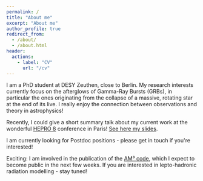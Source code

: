 ```yaml
---
permalink: /
title: "About me"
excerpt: "About me"
author_profile: true
redirect_from: 
  - /about/
  - /about.html
header:
  actions:
    - label: "CV"
      url: "/cv"
---
```


<!-- <button name="button" onclick="https://maklinger.github.io/files/CV-Marc_Klinger_11-2023.pdf">My short CV</button> -->

I am a PhD student at DESY Zeuthen, close to Berlin. My research interests currently focus on the afterglows of Gamma-Ray Bursts (GRBs), in particular the ones originating from the collapse of a massive, rotating star at the end of its live. I really enjoy the connection between observations and theory in astrophysics!

Recently, I could give a short summary talk about my current work at the wonderful [HEPRO 8](https://hepro8.sciencesconf.org/) conference in Paris! [See here my slides](https://hepro8.sciencesconf.org/data/program/Klinger.pdf).

I am currently looking for Postdoc positions - please get in touch if you're interested!

Exciting: I am involved in the publication of the [AM³ code](https://gitlab.desy.de/am3/am3), which I expect to become public in the next few weeks. If you are interested in lepto-hadronic radiation modelling - stay tuned!
